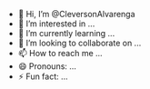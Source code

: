 - 👋 Hi, I’m @CleversonAlvarenga
- 👀 I’m interested in ...
- 🌱 I’m currently learning ...
- 💞️ I’m looking to collaborate on ...
- 📫 How to reach me ...
- 😄 Pronouns: ...
- ⚡ Fun fact: ...

<!---
CleversonAlvarenga/CleversonAlvarenga is a ✨ special ✨ repository because its `README.md` (this file) appears on your GitHub profile.
You can click the Preview link to take a look at your changes.
--->
